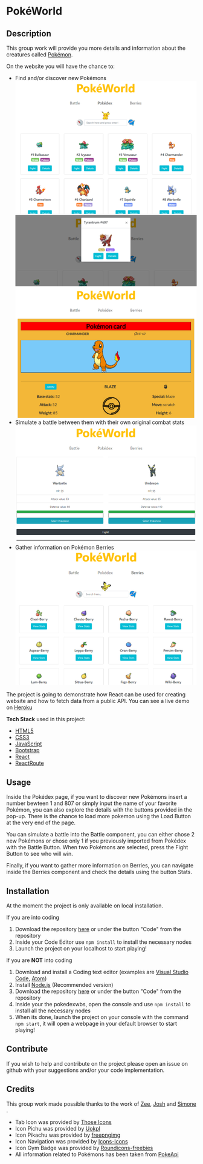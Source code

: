 # PokéWorld

## Description

This group work will provide you more details and information about the creatures called [Pokémon](https://en.wikipedia.org/wiki/Pok%C3%A9mon).

On the website you will have the chance to:

- Find and/or discover new Pokémons
  ![Pokedex](src/Components/Screenshots/PokedexComponent.PNG)
  ![Search](src/Components/Screenshots/SearchOption.PNG)
  ![Details](src/Components/Screenshots/DetailsComponent.PNG)
- Simulate a battle between them with their own original combat stats
  ![Battle](src/Components/Screenshots/BattleComponent.PNG)
- Gather information on Pokémon Berries
  ![Berries](src/Components/Screenshots/BerriesComponent.PNG)

The project is going to demonstrate how React can be used for creating website and how to fetch data from a public API.
You can see a live demo on [Heroku](https://pokedex-22.herokuapp.com/)

**Tech Stack** used in this project:

- [HTML5](https://developer.mozilla.org/en-US/docs/Web/HTML)
- [CSS3](https://developer.mozilla.org/en-US/docs/Glossary/CSS)
- [JavaScript](https://developer.mozilla.org/en-US/docs/Glossary/JavaScript)
- [Bootstrap](https://developer.mozilla.org/en-US/docs/Glossary/Bootstrap)
- [React](https://reactjs.org/)
- [ReactRoute](https://reactrouter.com/)

## Usage


Inside the Pokédex page, if you want to discover new Pokémons insert a number bewteen 1 and 807 or simply input the name of your favorite Pokémon, you can also explore the details with the buttons provided in the pop-up.
There is the chance to load more pokemon using the Load Button at the very end of the page.

You can simulate a battle into the Battle component, you can either chose 2 new Pokémons or chose only 1 if you previously imported from Pokédex with the Battle Button. When two Pokémons are selected, press the Fight Button to see who will win.

Finally, if you want to gather more information on Berries, you can navigate inside the Berries component and check the details using the button Stats.

## Installation

At the moment the project is only available on local installation.

If you are into coding

1. Download the repository [here](https://github.com/simo54/pokedexwbs/archive/master.zip) or under the button "Code" from the repository
2. Inside your Code Editor use `npm install` to install the necessary nodes
3. Launch the project on your localhost to start playing!

If you are **NOT** into coding

1. Download and install a Coding text editor (examples are [Visual Studio Code](https://visualstudio.microsoft.com/), [Atom](https://atom.io/))
2. Install [Node.js](https://nodejs.org/en/) (Recommended version)
3. Download the repository [here](https://github.com/simo54/pokedexwbs/archive/master.zip) or under the button "Code" from the repository
4. Inside your the pokedexwbs, open the console and use `npm install` to install all the necessary nodes
5. When its done, launch the project on your console with the command `npm start`, it will open a webpage in your default browser to start playing!

## Contribute

If you wish to help and contribute on the project please open an issue on github with your suggestions and/or your code implementation.

## Credits

This group work made possible thanks to the work of [Zee](https://github.com/zeelib1), [Josh](https://github.com/koedukativ) and [Simone](https://github.com/simo54) .

- Tab Icon was provided by [Those Icons](https://www.flaticon.com/authors/those-icons)
- Icon Pichu was provided by [Uokpl](https://www.uokpl.rs/)
- Icon Pikachu was provided by [freepngimg](freepngimg.com)
- Icon Navigation was provided by [Icons-Icons](icon-icons.com/)
- Icon Gym Badge was provided by [Roundicons-freebies](https://www.flaticon.com/authors/roundicons-freebies)
- All information related to Pokémons has been taken from [PokeApi](https://pokeapi.co/)
